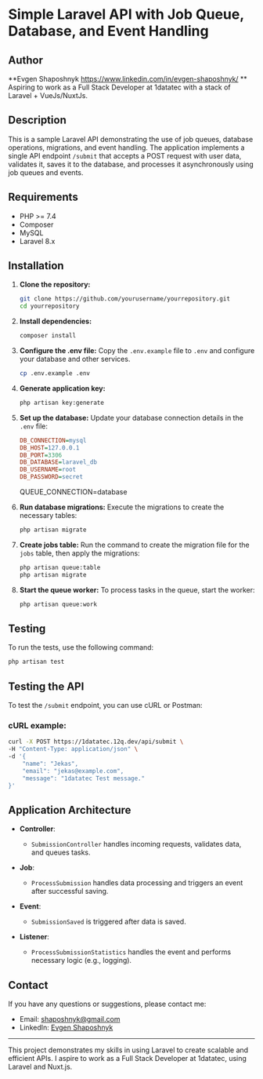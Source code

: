 
# Simple Laravel API with Job Queue, Database, and Event Handling

## Author
**Evgen Shaposhnyk https://www.linkedin.com/in/evgen-shaposhnyk/ **  
Aspiring to work as a Full Stack Developer at 1datatec with a stack of Laravel + VueJs/NuxtJs.

## Description
This is a sample Laravel API demonstrating the use of job queues, database operations, migrations, and event handling. The application implements a single API endpoint `/submit` that accepts a POST request with user data, validates it, saves it to the database, and processes it asynchronously using job queues and events.

## Requirements
- PHP >= 7.4
- Composer
- MySQL
- Laravel 8.x

## Installation
1. **Clone the repository:**
   ```sh
   git clone https://github.com/yourusername/yourrepository.git
   cd yourrepository
   ```

2. **Install dependencies:**
   ```sh
   composer install
   ```

3. **Configure the .env file:**
   Copy the `.env.example` file to `.env` and configure your database and other services.
   ```sh
   cp .env.example .env
   ```

4. **Generate application key:**
   ```sh
   php artisan key:generate
   ```

5. **Set up the database:**
   Update your database connection details in the `.env` file:
   ```ini
   DB_CONNECTION=mysql
   DB_HOST=127.0.0.1
   DB_PORT=3306
   DB_DATABASE=laravel_db
   DB_USERNAME=root
   DB_PASSWORD=secret
   ```
   QUEUE_CONNECTION=database

6. **Run database migrations:**
   Execute the migrations to create the necessary tables:
   ```sh
   php artisan migrate
   ```

7. **Create jobs table:**
   Run the command to create the migration file for the `jobs` table, then apply the migrations:
   ```sh
   php artisan queue:table
   php artisan migrate
   ```

8. **Start the queue worker:**
   To process tasks in the queue, start the worker:
   ```sh
   php artisan queue:work
   ```

## Testing
To run the tests, use the following command:
```sh
php artisan test
```

## Testing the API
To test the `/submit` endpoint, you can use cURL or Postman:

### cURL example:
```sh
curl -X POST https://1datatec.12q.dev/api/submit \
-H "Content-Type: application/json" \
-d '{
    "name": "Jekas",
    "email": "jekas@example.com",
    "message": "1datatec Test message."
}'
```


## Application Architecture
- **Controller**:
    - `SubmissionController` handles incoming requests, validates data, and queues tasks.

- **Job**:
    - `ProcessSubmission` handles data processing and triggers an event after successful saving.

- **Event**:
    - `SubmissionSaved` is triggered after data is saved.

- **Listener**:
    - `ProcessSubmissionStatistics` handles the event and performs necessary logic (e.g., logging).

## Contact
If you have any questions or suggestions, please contact me:

- Email: shaposhnyk@gmail.com
- LinkedIn: [Evgen Shaposhnyk](https://www.linkedin.com/in/evgen-shaposhnyk/)

---

This project demonstrates my skills in using Laravel to create scalable and efficient APIs. I aspire to work as a Full Stack Developer at 1datatec, using Laravel and Nuxt.js.
